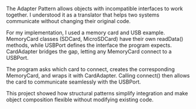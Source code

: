 The Adapter Pattern allows objects with incompatible interfaces to work together. I understood it as a translator that helps two systems communicate without changing their original code.

For my implementation, I used a memory card and USB example. MemoryCard classes (SDCard, MicroSDCard) have their own readData() methods, while USBPort defines the interface the program expects. CardAdapter bridges the gap, letting any MemoryCard connect to a USBPort.

The program asks which card to connect, creates the corresponding MemoryCard, and wraps it with CardAdapter. Calling connect() then allows the card to communicate seamlessly with the USBPort.

This project showed how structural patterns simplify integration and make object composition flexible without modifying existing code.